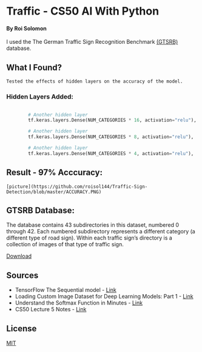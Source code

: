 # Traffic - CS50 AI With Python

#### By Roi Solomon

I used the The German Traffic Sign Recognition Benchmark [(GTSRB)](http://benchmark.ini.rub.de/?section=gtsrb&subsection=news) database.

## What I Found?

    Tested the effects of hidden layers on the accuracy of the model.

### Hidden Layers Added:

```python

        # Another hidden layer
        tf.keras.layers.Dense(NUM_CATEGORIES * 16, activation="relu"),

        # Another hidden layer
        tf.keras.layers.Dense(NUM_CATEGORIES * 8, activation="relu"),

        # Another hidden layer
        tf.keras.layers.Dense(NUM_CATEGORIES * 4, activation="relu"),
```

## Result - 97% Acccuracy:

    [picture](https://github.com/roisol144/Traffic-Sign-Detection/blob/master/ACCURACY.PNG)

## GTSRB Database:

The database contains 43 subdirectories in this dataset, numbered 0 through 42. Each numbered subdirectory represents a different category (a different type of road sign). Within each traffic sign’s directory is a collection of images of that type of traffic sign.

[Download](https://cdn.cs50.net/ai/2020/x/projects/5/gtsrb.zip)

## Sources

- TensorFlow The Sequential model - [Link](https://www.tensorflow.org/guide/keras/sequential_model)
- Loading Custom Image Dataset for Deep Learning Models: Part 1 - [Link](https://towardsdatascience.com/loading-custom-image-dataset-for-deep-learning-models-part-1-d64fa7aaeca6)
- Understand the Softmax Function in Minutes - [Link](https://medium.com/data-science-bootcamp/understand-the-softmax-function-in-minutes-f3a59641e86d#:~:text=Softmax%20is%20an%20activation%20function.&text=Softmax%20is%20exponential%20and%20enlarges,encoded%20in%20one%20hot%20encoding)
- CS50 Lecture 5 Notes - [Link](https://cs50.harvard.edu/ai/2020/notes/5/)

## License

[MIT](https://choosealicense.com/licenses/mit/)
